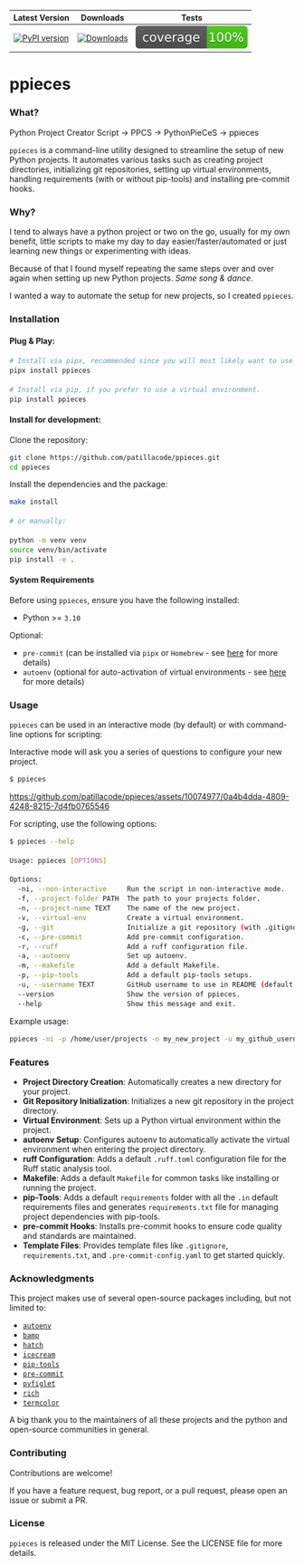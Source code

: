 | Latest Version | Downloads | Tests |
|----------------|-----------|-------|
[![PyPI version](https://badge.fury.io/py/ppieces.svg)](https://badge.fury.io/py/ppieces)|[![Downloads](https://pepy.tech/badge/ppieces)](https://pepy.tech/project/ppieces)|[![cov](https://github.com/patillacode/ppieces/blob/main/coverage.svg)](https://github.com/patillacode/ppieces/actions)


# ppieces


### What?

Python Project Creator Script -> PPCS -> PythonPieCeS -> ppieces

`ppieces` is a command-line utility designed to streamline the setup of new Python projects.
It automates various tasks such as creating project directories, initializing git repositories, setting up virtual environments, handling requirements (with or without pip-tools) and installing pre-commit hooks.


### Why?

I tend to always have a python project or two on the go, usually for my own benefit, little scripts to make my day to day easier/faster/automated or just learning new things or experimenting with ideas.

Because of that I found myself repeating the same steps over and over again when setting up new Python projects. *Same song & dance*.

I wanted a way to automate the setup for new projects, so I created `ppieces`.


### Installation

#### Plug & Play:
```bash
# Install via pipx, recommended since you will most likely want to use this tool globally.
pipx install ppieces

# Install via pip, if you prefer to use a virtual environment.
pip install ppieces
```

#### Install for development:

Clone the repository:
```bash
git clone https://github.com/patillacode/ppieces.git
cd ppieces
```

Install the dependencies and the package:
```bash
make install

# or manually:

python -m venv venv
source venv/bin/activate
pip install -e .
```

#### System Requirements

Before using `ppieces`, ensure you have the following installed:

- Python >= `3.10`

Optional:
- `pre-commit` (can be installed via `pipx` or `Homebrew` - see [here](https://pre-commit.com/#install) for more details)
- `autoenv` (optional for auto-activation of virtual environments - see [here](https://github.com/hyperupcall/autoenv?tab=readme-ov-file) for more details)


### Usage

`ppieces` can be used in an interactive mode (by default) or with command-line options for scripting:

Interactive mode will ask you a series of questions to configure your new project.
```bash
$ ppieces
```

https://github.com/patillacode/ppieces/assets/10074977/0a4b4dda-4809-4248-8215-7d4fb0765546


For scripting, use the following options:
```bash
$ ppieces --help

Usage: ppieces [OPTIONS]

Options:
  -ni, --non-interactive     Run the script in non-interactive mode.
  -f, --project-folder PATH  The path to your projects folder.
  -n, --project-name TEXT    The name of the new project.
  -v, --virtual-env          Create a virtual environment.
  -g, --git                  Initialize a git repository (with .gitignore and README files)
  -c, --pre-commit           Add pre-commit configuration.
  -r, --ruff                 Add a ruff configuration file.
  -a, --autoenv              Set up autoenv.
  -m, --makefile             Add a default Makefile.
  -p, --pip-tools            Add a default pip-tools setups.
  -u, --username TEXT        GitHub username to use in README (default: $USER)
  --version                  Show the version of ppieces.
  --help                     Show this message and exit.
```

Example usage:
```bash
ppieces -ni -p /home/user/projects -n my_new_project -u my_github_username -mcragvp
```


### Features

- **Project Directory Creation**: Automatically creates a new directory for your project.
- **Git Repository Initialization**: Initializes a new git repository in the project directory.
- **Virtual Environment**: Sets up a Python virtual environment within the project.
- **autoenv Setup**: Configures autoenv to automatically activate the virtual environment when entering the project directory.
- **ruff Configuration**: Adds a default `.ruff.toml` configuration file for the Ruff static analysis tool.
- **Makefile**: Adds a default `Makefile` for common tasks like installing or running the project.
- **pip-Tools**: Adds a default `requirements` folder with all the `.in` default requirements files and generates `requirements.txt` file for managing project dependencies with pip-tools.
- **pre-commit Hooks**: Installs pre-commit hooks to ensure code quality and standards are maintained.
- **Template Files**: Provides template files like `.gitignore`, `requirements.txt`, and `.pre-commit-config.yaml` to get started quickly.


### Acknowledgments

This project makes use of several open-source packages including, but not limited to:
- [`autoenv`](https://github.com/hyperupcall/autoenv?tab=readme-ov-file)
- [`bamp`](https://github.com/inirudebwoy/bamp)
- [`hatch`](https://hatch.pypa.io/latest/)
- [`icecream`](https://github.com/gruns/icecream)
- [`pip-tools`](https://github.com/jazzband/pip-tools)
- [`pre-commit`](https://pre-commit.com/)
- [`pyfiglet`](https://github.com/pwaller/pyfiglet)
- [`rich`](https://github.com/Textualize/rich)
- [`termcolor`](https://github.com/termcolor/termcolor)

A big thank you to the maintainers of all these projects and the python and open-source communities in general.


### Contributing

Contributions are welcome!

If you have a feature request, bug report, or a pull request, please open an issue or submit a PR.


### License

`ppieces` is released under the MIT License. See the LICENSE file for more details.

